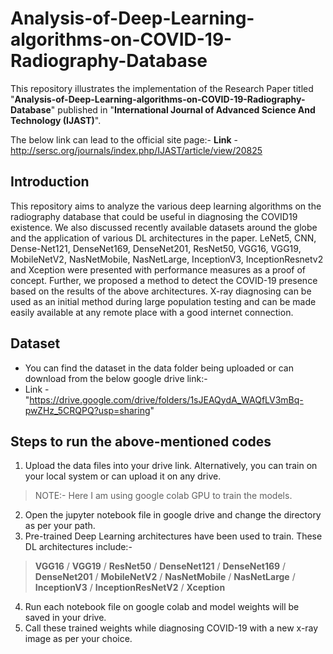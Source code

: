 # Analysis-of-Deep-Learning-algorithms-on-COVID-19-Radiography-Database

This repository illustrates the implementation of the Research Paper titled "**Analysis-of-Deep-Learning-algorithms-on-COVID-19-Radiography-Database**" published in "**International Journal of Advanced Science And Technology (IJAST)**".

The below link can lead to the official site page:-
**Link** - http://sersc.org/journals/index.php/IJAST/article/view/20825

## Introduction

This repository aims to analyze the various deep learning algorithms on the radiography database that could be useful in diagnosing the COVID19 existence. We also discussed recently available datasets around the globe and the application of various DL architectures in the paper. LeNet5, CNN, Dense-Net121, DenseNet169, DenseNet201, ResNet50, VGG16, VGG19, MobileNetV2, NasNetMobile, NasNetLarge, InceptionV3, InceptionResnetv2 and Xception were presented with performance measures as a proof of concept. Further, we proposed a method to detect the COVID-19 presence based on the results of the above architectures. X-ray diagnosing can be used as an initial method during large population testing and can be made easily available at any remote place with a good internet connection.

## Dataset 

* You can find the dataset in the data folder being uploaded or can download from the below google drive link:-
* Link - "https://drive.google.com/drive/folders/1sJEAQydA_WAQfLV3mBq-pwZHz_5CRQPQ?usp=sharing"

## Steps to run the above-mentioned codes

1. Upload the data files into your drive link. Alternatively, you can train on your local system or can upload it on any drive. 
> NOTE:- Here I am using google colab GPU to train the models.
2. Open the jupyter notebook file in google drive and change the directory as per your path. 
3. Pre-trained Deep Learning architectures have been used to train. These DL architectures include:-
> **VGG16**
> /
> **VGG19**
> /
> **ResNet50**
> /
> **DenseNet121**
> /
> **DenseNet169**
> /
> **DenseNet201**
> /
> **MobileNetV2**
> /
> **NasNetMobile**
> /
> **NasNetLarge**
> /
> **InceptionV3**
> /
> **InceptionResNetV2**
> /
> **Xception**
4. Run each notebook file on google colab and model weights will be saved in your drive.
5. Call these trained weights while diagnosing COVID-19 with a new x-ray image as per your choice.
